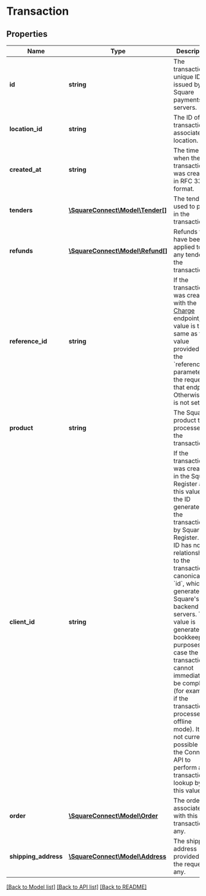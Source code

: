 # Transaction

## Properties
Name | Type | Description | Notes
------------ | ------------- | ------------- | -------------
**id** | **string** | The transaction&#39;s unique ID, issued by Square payments servers. | [optional] 
**location_id** | **string** | The ID of the transaction&#39;s associated location. | [optional] 
**created_at** | **string** | The time when the transaction was created, in RFC 3339 format. | [optional] 
**tenders** | [**\SquareConnect\Model\Tender[]**](Tender.md) | The tenders used to pay in the transaction. | [optional] 
**refunds** | [**\SquareConnect\Model\Refund[]**](Refund.md) | Refunds that have been applied to any tender in the transaction. | [optional] 
**reference_id** | **string** | If the transaction was created with the [Charge](#endpoint-charge) endpoint, this value is the same as the value provided for the &#x60;reference_id&#x60; parameter in the request to that endpoint. Otherwise, it is not set. | [optional] 
**product** | **string** | The Square product that processed the transaction. | [optional] 
**client_id** | **string** | If the transaction was created in the Square Register app, this value is the ID generated for the transaction by Square Register.  This ID has no relationship to the transaction&#39;s canonical &#x60;id&#x60;, which is generated by Square&#39;s backend servers. This value is generated for bookkeeping purposes, in case the transaction cannot immediately be completed (for example, if the transaction is processed in offline mode).  It is not currently possible with the Connect API to perform a transaction lookup by this value. | [optional] 
**order** | [**\SquareConnect\Model\Order**](Order.md) | The order associated with this transaction, if any. | [optional] 
**shipping_address** | [**\SquareConnect\Model\Address**](Address.md) | The shipping address provided in the request, if any. | [optional] 

[[Back to Model list]](../README.md#documentation-for-models) [[Back to API list]](../README.md#documentation-for-api-endpoints) [[Back to README]](../README.md)


